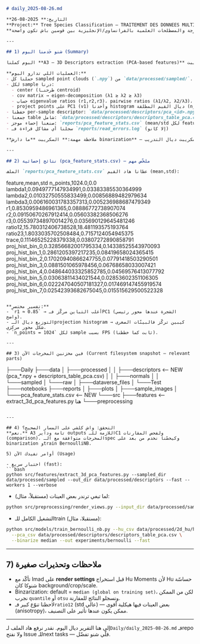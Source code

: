 ```markdown
# daily_2025-08-26.md

**التاريخ:** 2025-08-26  
**Project:** Tree Species Classification — TRAITEMENT DES DONNEES MULTIMEDIA  
**موجز:** هاد الملف موجّه لعماد باش يعرف شنو تدار اليوم فالمشروع، شنو المخرجات، وشنو الخطوات اللي خاصّنا نديرو من بعد. كنكتب بالدارجة والمصطلحات العلمية بالفرانساوي/الإنجليزية بين قوسين باش تكون واضحة.

---

## 1) شنو خَدمنا اليوم (Summary)

اليوم كملنا **A3 — 3D Descriptors extraction (PCA-based features)** بنجاح. السكريبت `extract_3d_pca_features.py` تخدم كما هو متوقع وخرّج المخرجات ديالو بلا مشاكل.

**العمليات اللي تدارو اليوم:**
- حملنا كل sampled point clouds (`.npy`) من `data/processed/sampled/`.
- لكل sample درنا:
  - center (طرحنـا centroid)
  - cov matrix → eigen-decomposition (λ1 ≥ λ2 ≥ λ3)
  - حساب eigenvalue ratios (r1,r2,r3)، pairwise ratios (λ1/λ2, λ2/λ3)، وtrace
  - project points على PC1 (v1) وأخدنا histogram ديال القيم المطلقة (n_bins = 8)
- حفظنا per-sample descriptor: `data/processed/descriptors/pca_<id>.npy`
- جمعنا table شامل: `data/processed/descriptors/descriptors_table_pca.csv`
- صنعنا إحصاء موجز: `reports/pca_feature_stats.csv` (mean/std لكل feature)
- سجلنا أي مشاكل قراءة فـ `reports/read_errors.log` (إلا كانو)

**ملاحظة مهمة:** السكريبت **ما دارش binarization** — هذي غادي تكون فالسكريبت ديال التدريب `train_bernoulli_nb.py` حسب الطريقة اللي نختارو (`median`/`quantile`/`otsu`) وغا نخزنو thresholds فـ `experiments/bernoulli/bin_thresholds.yaml`.

---

## 2) نتائج إحصائية (pca_feature_stats.csv) — ملخّص مهم

الملف `reports/pca_feature_stats.csv` عطانا هاد القيم (mean,std):

```

feature,mean,std
n\_points,1024.0,0.0
lambda1,0.0949777147934991,0.03383385530364999
lambda2,0.01032750555833499,0.00856889482979634
lambda3,0.006160031783357313,0.005236988687479349
r1,0.8530959486961365,0.08886772738907074
r2,0.09150670267912414,0.05603382368506276
r3,0.055397348970014276,0.035690129645481246
ratio12,15.780312406738528,18.481193575193764
ratio23,1.8033035702508484,0.7157124054945375
trace,0.11146525228379338,0.03807272890858791
proj\_hist\_bin\_0,0.32856682001795334,0.14338525543970093
proj\_hist\_bin\_1,0.2861205397217235,0.08419658024365415
proj\_hist\_bin\_2,0.17020940866247755,0.07791418503290501
proj\_hist\_bin\_3,0.0881501065978456,0.06768658033007421
proj\_hist\_bin\_4,0.048644033325852785,0.04569576413077792
proj\_hist\_bin\_5,0.03063811434021544,0.02853602351106305
proj\_hist\_bin\_6,0.022247040507181327,0.017469147455919574
proj\_hist\_bin\_7,0.02542393682675045,0.015515629500522328

```

**تفسير مختصر:**
- `r1 ≈ 0.85` → أغلب التباين مركّز فـPC1 (الشجرة عندها محور رئيسي واضح).
- التوزيع ديال الـprojection histogram كيبين تركّز فالبينّات الصغرى → شكل محور مركزي.
- `n_points = 1024` لكل sample بسبب FPS (ثابت كما خططنا).

---

## 3) فين مخزنين المخرجات الآن (Current filesystem snapshot — relevant parts)

```

├───Daily
├───data
│   ├───processed
│   │   ├───descriptors      <-- NEW (pca\_\*.npy + descriptors\_table\_pca.csv)
│   │   ├───normals
│   │   └───sampled
│   └───raw
│       ├───dataverse\_files
│       └───Test
├───notebooks
├───reports
│   ├───plots
│   ├───sample\_images
│   └───pca\_feature\_stats.csv  <-- NEW
└───src
├───features              <-- extract\_3d\_pca\_features.py هنا
└───preprocessing

````

---

## 4) التحقق: واش كلشي على المسار الصحيح؟
**نعم.** A3 تامة وداير outputs اللازمة للـC1 ولفحص المقارنات (comparison). المخرجات متوافقة مع الـspec وكيخصّنا نخدم من بعد على binarization وtrain BernoulliNB.

5) أوامر تفيدك الآن (Usage)

- اختبار سريع (fast):
```bash
python src/features/extract_3d_pca_features.py --sampled_dir data/processed/sampled --out_dir data/processed/descriptors --fast --workers 1 --verbose
````

* لما تبغي ترندر بعض العينات (مستقبلاً، مثال):

```bash
python src/preprocessing/render_views.py --input_dir data/processed/sampled --out_dir data/processed/views --views 12 --resolution 224 --fast
```

* التشغيل الكامل للـtrain (مستقبلا، مثال):

```bash
python src/models/train_bernoulli_nb.py --hu_csv data/processed/2d_hu/hu_features_table.csv \
  --pca_csv data/processed/descriptors/descriptors_table_pca.csv \
  --binarize median --out experiments/bernoulli --fast
```

---

## 7) ملاحظات وتحذيرات صغيرة

* تأكّد مع Imad على **render settings** قبل استخراج Hu Moments لأن Hu حساسّة شنوكا كان background/crop/scale.
* Binzarization: default = `median (global on training set)`، لكن من الممكن نجرب `quantile` أو `otsu` ونسجلو النتائج للمقارنة.
* لاحظنا تنوّع كبير فـ`ratio12` (std عالي) — بعض العينات فيها هيكلية أقوى (anisotropy)، ممكن يكون عندها تأثير على التصنيف.

---

إلى هنا التقرير ديال اليوم. نقدر نرفع هاد الملف لـ`Daily/daily_2025-08-26.md` فـrepo ولا نفتح Issue للـnext tasks — قلّي شنو تفضّل.
